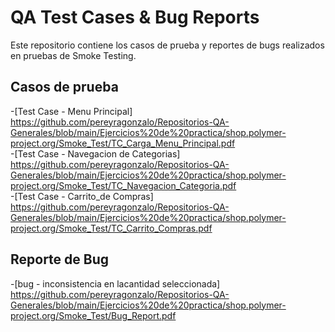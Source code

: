 # QA Test Cases & Bug Reports
Este repositorio contiene los casos de prueba y reportes de bugs realizados en pruebas de Smoke Testing.
## Casos de prueba
-[Test Case - Menu Principal] https://github.com/pereyragonzalo/Repositorios-QA-Generales/blob/main/Ejercicios%20de%20practica/shop.polymer-project.org/Smoke_Test/TC_Carga_Menu_Principal.pdf
<br>
-[Test Case - Navegacion de Categorias] https://github.com/pereyragonzalo/Repositorios-QA-Generales/blob/main/Ejercicios%20de%20practica/shop.polymer-project.org/Smoke_Test/TC_Navegacion_Categoria.pdf
<br>
-[Test Case - Carrito_de Compras] https://github.com/pereyragonzalo/Repositorios-QA-Generales/blob/main/Ejercicios%20de%20practica/shop.polymer-project.org/Smoke_Test/TC_Carrito_Compras.pdf

## Reporte de Bug
-[bug - inconsistencia en lacantidad seleccionada] https://github.com/pereyragonzalo/Repositorios-QA-Generales/blob/main/Ejercicios%20de%20practica/shop.polymer-project.org/Smoke_Test/Bug_Report.pdf
